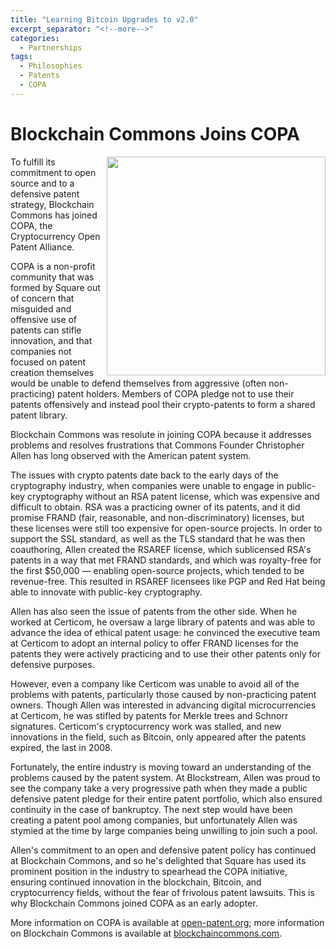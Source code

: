 ```yaml
---
title: "Learning Bitcoin Upgrades to v2.0"
excerpt_separator: "<!--more-->"
categories:
  - Partnerships
tags:
  - Philosophies
  - Patents
  - COPA
---
```


# Blockchain Commons Joins COPA

<img src="https://www.blockchaincommons.com/images/copa-logo-small.png" width=350 align="right">
To fulfill its commitment to open source and to a defensive patent strategy, Blockchain Commons has joined COPA, the Cryptocurrency Open Patent Alliance. 

COPA is a non-profit community that was formed by Square out of concern that misguided and offensive use of patents can stifle innovation, and that companies not focused on patent creation themselves would be unable to defend themselves from aggressive (often non-practicing) patent holders. Members of COPA pledge not to use their patents offensively and instead pool their crypto-patents to form a shared patent library.

Blockchain Commons was resolute in joining COPA because it addresses problems and resolves frustrations that Commons Founder Christopher Allen has long observed with the American patent system.

<!--more-->

The issues with crypto patents date back to the early days of the cryptography industry, when companies were unable to engage in public-key cryptography without an RSA patent license, which was expensive and difficult to obtain. RSA was a practicing owner of its patents, and it did promise FRAND (fair, reasonable, and non-discriminatory) licenses, but these licenses were still too expensive for open-source projects. In order to support the SSL standard, as well as the TLS standard that he was then coauthoring, Allen created the RSAREF license, which sublicensed RSA's patents in a way that met FRAND standards, and which was royalty-free for the first $50,000 — enabling open-source projects, which tended to be revenue-free. This resulted in RSAREF licensees like PGP and Red Hat being able to innovate with public-key cryptography.

Allen has also seen the issue of patents from the other side. When he worked at Certicom, he oversaw a large library of patents and was able to advance the idea of ethical patent usage: he convinced the executive team at Certicom to adopt an internal policy to offer FRAND licenses for the patents they were actively practicing and to use their other patents only for defensive purposes. 

However, even a company like Certicom was unable to avoid all of the problems with patents, particularly those caused by non-practicing patent owners. Though Allen was interested in advancing digital microcurrencies at Certicom, he was stifled by patents for Merkle trees and Schnorr signatures. Certicom's cryptocurrency work was stalled, and new innovations in the field, such as Bitcoin, only appeared after the patents expired, the last in 2008.

Fortunately, the entire industry is moving toward an understanding of the problems caused by the patent system. At Blockstream, Allen was proud to see the company take a very progressive path when they made a public defensive patent pledge for their entire patent portfolio, which also ensured continuity in the case of bankruptcy. The next step would have been creating a patent pool among companies, but unfortunately Allen was stymied at the time by large companies being unwilling to join such a pool.

Allen's commitment to an open and defensive patent policy has continued at Blockchain Commons, and so he's delighted that Square has used its prominent position in the industry to spearhead the COPA initiative, ensuring continued innovation in the blockchain, Bitcoin, and cryptocurrency fields, without the fear of frivolous patent lawsuits. This is why Blockchain Commons joined COPA as an early adopter.

More information on COPA is available at [open-patent.org](https://open-patent.org/); more information on Blockchain Commons is available at [blockchaincommons.com](https://www.blockchaincommons.com/).
